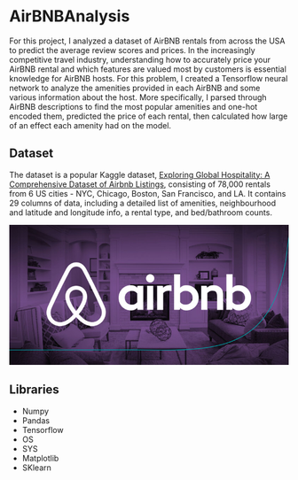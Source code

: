 # AirBNBAnalysis

For this project, I analyzed a dataset of AirBNB rentals from across the USA to predict the average review scores and prices. In the increasingly competitive travel industry, understanding how to accurately price your AirBNB rental and which features are valued most by customers is essential knowledge for AirBNB hosts. For this problem, I created a Tensorflow neural network to analyze the amenities provided in each AirBNB and some various information about the host. More specifically, I parsed through AirBNB descriptions to find the most popular amenities and one-hot encoded them, predicted the price of each rental, then calculated how large of an effect each amenity had on the model.

## Dataset

The dataset is a popular Kaggle dataset, [Exploring Global Hospitality: A Comprehensive Dataset of Airbnb Listings](https://www.kaggle.com/datasets/lovishbansal123/airbnb-data), consisting of 78,000 rentals from 6 US cities - NYC, Chicago, Boston, San Francisco, and LA. It contains 29 columns of data, including a detailed list of amenities, neighbourhood and latitude and longitude info, a rental type, and bed/bathroom counts.

![AirBNB](Images/Airbnb.jpeg)

## Libraries

* Numpy
* Pandas
* Tensorflow
* OS
* SYS
* Matplotlib
* SKlearn

  
